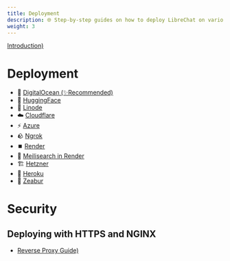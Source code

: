 ```yaml
---
title: Deployment
description: 🌐 Step-by-step guides on how to deploy LibreChat on various cloud platforms.
weight: 3
---
```


[Introduction)](Cloud_Service_Introduction.md)

# Deployment

- 🌊 [DigitalOcean (✨Recommended)](digitalocean.md)
- 🤗 [HuggingFace](huggingface.md)
- 🐧 [Linode](linode.md)
- ☁️ [Cloudflare](cloudflare.md)
- ⚡ [Azure](azure-terraform.md)
- 🪨 [Ngrok](ngrok.md)
- ⏹️ [Render](render.md)
- 🔎 [Meilisearch in Render](meilisearch_in_render.md)
- 🏗️ [Hetzner](hetzner_ubuntu.md)
- 🌈 [Heroku](heroku.md)
- 🦓 [Zeabur](zeabur.md)

# Security

## Deploying with HTTPS and NGINX

- [Reverse Proxy Guide)](NGINX_Deployment_Guide.md)
